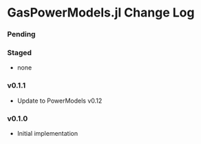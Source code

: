 GasPowerModels.jl Change Log
=======================

### Pending

### Staged
- none

### v0.1.1
- Update to PowerModels v0.12

### v0.1.0
- Initial implementation
